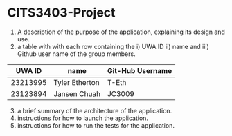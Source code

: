# CITS3403-Project

1. A description of the purpose of the application, explaining its design and use.
2. a table with with each row containing the i) UWA ID ii) name and iii) Github user name of the group members.

| UWA ID       | name              | Git-Hub Username |
|--------------|-------------------|------------------|
| 23213995     | Tyler Etherton    | T-Eth            |
| 23123894     | Jansen Chuah      | JC3009           |



3. a brief summary of the architecture of the application.
4. instructions for how to launch the application.
5. instructions for how to run the tests for the application.
